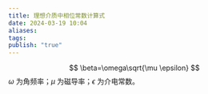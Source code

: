 ```yaml
---
title: 理想介质中相位常数计算式
date: 2024-03-19 10:04
aliases: 
tags: 
publish: "true"
---
```

$$
\beta=\omega\sqrt{\mu \epsilon}
$$
$\omega$ 为角频率；$\mu$ 为磁导率；$\epsilon$ 为介电常数。